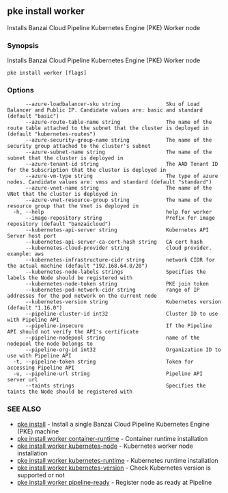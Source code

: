 ## pke install worker

Installs Banzai Cloud Pipeline Kubernetes Engine (PKE) Worker node

### Synopsis

Installs Banzai Cloud Pipeline Kubernetes Engine (PKE) Worker node

```
pke install worker [flags]
```

### Options

```
      --azure-loadbalancer-sku string               Sku of Load Balancer and Public IP. Candidate values are: basic and standard (default "basic")
      --azure-route-table-name string               The name of the route table attached to the subnet that the cluster is deployed in (default "kubernetes-routes")
      --azure-security-group-name string            The name of the security group attached to the cluster's subnet
      --azure-subnet-name string                    The name of the subnet that the cluster is deployed in
      --azure-tenant-id string                      The AAD Tenant ID for the Subscription that the cluster is deployed in
      --azure-vm-type string                        The type of azure nodes. Candidate values are: vmss and standard (default "standard")
      --azure-vnet-name string                      The name of the VNet that the cluster is deployed in
      --azure-vnet-resource-group string            The name of the resource group that the Vnet is deployed in
  -h, --help                                        help for worker
      --image-repository string                     Prefix for image repository (default "banzaicloud")
      --kubernetes-api-server string                Kubernetes API Server host port
      --kubernetes-api-server-ca-cert-hash string   CA cert hash
      --kubernetes-cloud-provider string            cloud provider. example: aws
      --kubernetes-infrastructure-cidr string       network CIDR for the actual machine (default "192.168.64.0/20")
      --kubernetes-node-labels strings              Specifies the labels the Node should be registered with
      --kubernetes-node-token string                PKE join token
      --kubernetes-pod-network-cidr string          range of IP addresses for the pod network on the current node
      --kubernetes-version string                   Kubernetes version (default "1.16.0")
      --pipeline-cluster-id int32                   Cluster ID to use with Pipeline API
      --pipeline-insecure                           If the Pipeline API should not verify the API's certificate
      --pipeline-nodepool string                    name of the nodepool the node belongs to
      --pipeline-org-id int32                       Organization ID to use with Pipeline API
  -t, --pipeline-token string                       Token for accessing Pipeline API
  -u, --pipeline-url string                         Pipeline API server url
      --taints strings                              Specifies the taints the Node should be registered with
```

### SEE ALSO

* [pke install](pke_install.md)	 - Install a single Banzai Cloud Pipeline Kubernetes Engine (PKE) machine
* [pke install worker container-runtime](pke_install_worker_container-runtime.md)	 - Container runtime installation
* [pke install worker kubernetes-node](pke_install_worker_kubernetes-node.md)	 - Kubernetes worker node installation
* [pke install worker kubernetes-runtime](pke_install_worker_kubernetes-runtime.md)	 - Kubernetes runtime installation
* [pke install worker kubernetes-version](pke_install_worker_kubernetes-version.md)	 - Check Kubernetes version is supported or not
* [pke install worker pipeline-ready](pke_install_worker_pipeline-ready.md)	 - Register node as ready at Pipeline

